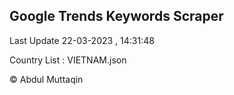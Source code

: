 

## Google Trends Keywords Scraper 
 
Last Update 22-03-2023 , 14:31:48

Country List :
VIETNAM.json



© Abdul Muttaqin 

